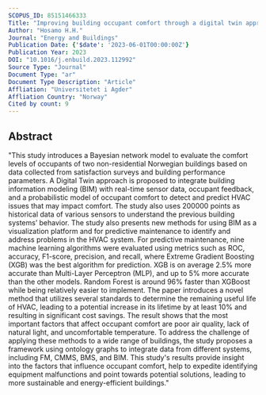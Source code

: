 ```yaml
---
SCOPUS_ID: 85151466333
Title: "Improving building occupant comfort through a digital twin approach: A Bayesian network model and predictive maintenance method"
Author: "Hosamo H.H."
Journal: "Energy and Buildings"
Publication Date: {'$date': '2023-06-01T00:00:00Z'}
Publication Year: 2023
DOI: "10.1016/j.enbuild.2023.112992"
Source Type: "Journal"
Document Type: "ar"
Document Type Description: "Article"
Affliation: "Universitetet i Agder"
Affliation Country: "Norway"
Cited by count: 9
---
```


## Abstract
"This study introduces a Bayesian network model to evaluate the comfort levels of occupants of two non-residential Norwegian buildings based on data collected from satisfaction surveys and building performance parameters. A Digital Twin approach is proposed to integrate building information modeling (BIM) with real-time sensor data, occupant feedback, and a probabilistic model of occupant comfort to detect and predict HVAC issues that may impact comfort. The study also uses 200000 points as historical data of various sensors to understand the previous building systems’ behavior. The study also presents new methods for using BIM as a visualization platform and for predictive maintenance to identify and address problems in the HVAC system. For predictive maintenance, nine machine learning algorithms were evaluated using metrics such as ROC, accuracy, F1-score, precision, and recall, where Extreme Gradient Boosting (XGB) was the best algorithm for prediction. XGB is on average 2.5% more accurate than Multi-Layer Perceptron (MLP), and up to 5% more accurate than the other models. Random Forest is around 96% faster than XGBoost while being relatively easier to implement. The paper introduces a novel method that utilizes several standards to determine the remaining useful life of HVAC, leading to a potential increase in its lifetime by at least 10% and resulting in significant cost savings. The result shows that the most important factors that affect occupant comfort are poor air quality, lack of natural light, and uncomfortable temperature. To address the challenge of applying these methods to a wide range of buildings, the study proposes a framework using ontology graphs to integrate data from different systems, including FM, CMMS, BMS, and BIM. This study's results provide insight into the factors that influence occupant comfort, help to expedite identifying equipment malfunctions and point towards potential solutions, leading to more sustainable and energy-efficient buildings."
